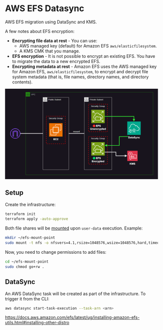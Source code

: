 # AWS EFS Datasync

AWS EFS migration using DataSync and KMS.

A few notes about EFS encryption:

- **Encrypting file data at rest** - You can use:
  - AWS managed key (default) for Amazon EFS `aws/elasticfilesystem`.
  - A KMS CMK that you manage.
- **EFS encryption** - It is not possible to encrypt an existing EFS. You have to migrate the data to a new encrypted EFS.
- **Encrypting metadata at rest** - Amazon EFS uses the AWS managed key for Amazon EFS, `aws/elasticfilesystem`, to encrypt and decrypt file system metadata (that is, file names, directory names, and directory contents).

<img src=".assets/efs.png" width=550 />

## Setup

Create the infrastructure:

```sh
terraform init
terraform apply -auto-approve
```

Both file shares will be [mounted][1] upon `user-data` execution. Example:

```sh
mkdir ~/efs-mount-point
sudo mount -t nfs -o nfsvers=4.1,rsize=1048576,wsize=1048576,hard,timeo=600,retrans=2,noresvport <<MOUNT-TARGET-DNS>>:/   ~/efs-mount-point
```

Now, you need to change permissions to add files:

```sh
cd ~/efs-mount-point
sudo chmod go+rw .
```

## DataSync

An AWS DataSync task will be created as part of the infrastructure. To trigger it from the CLI:

```sh
aws datasync start-task-execution --task-arn <arn>
```

https://docs.aws.amazon.com/efs/latest/ug/installing-amazon-efs-utils.html#installing-other-distro





[1]: https://docs.aws.amazon.com/efs/latest/ug/wt1-test.html
